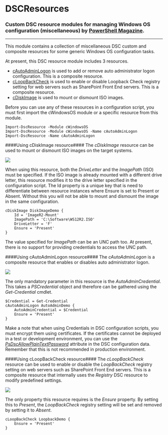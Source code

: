 # DSCResources #
### Custom DSC resource modules for managing Windows OS configuration (miscellaneous) by [PowerShell Magazine](http://www.powershellmagazine.com "PowerShell Magazine"). ###

----------

This module contains a collection of miscellaneous DSC custom and composite resources for some generic Windows OS configuration tasks. 

At present, this DSC resource module includes 3 resources.
- [cAutoAdminLogon](https://github.com/rchaganti/DSCResources/tree/master/cWindowsOS/DSCResources/cAutoAdminLogon) is used to add or remove auto administrator logon configuration. This is a composite resource.
- [cLoopBackCheck](https://github.com/rchaganti/DSCResources/tree/master/cWindowsOS/DSCResources/cLoopBackCheck) is used to enable or disable Loopback Check registry setting for web servers such as SharePoint Front End servers. This is a composite resource.
- [cDiskImage](https://github.com/rchaganti/DSCResources/tree/master/cWindowsOS/DSCResources/cDiskImage) is used to mount or dismount ISO images.

Before you can use any of these resources in a configuration script, you must first import the cWindowsOS module or a specific resource from this module.

    Import-DscResource -Module cWindowsOS
    Import-DscResource -Module cWindowsOS -Name cAutoAdminLogon
    Import-DscResource -Name cAutoAdminLogon

####Using cDiskImage resource####
The *cDiskImage* resource can be used to mount or dismount ISO images on the target systems.

![](http://i.imgur.com/p7dpa0B.png)

When using this resource, both the *DriveLetter* and the *ImagePath* (ISO) must be specified. If the ISO image is already mounted with a different drive letter, this resource modifies it to the drive letter specified in the configuration script. The Id property is a unique key that is need to differentiate between resource instances where Ensure is set to Present or Absent. Without this you will not be able to mount and dismount the image in the same configuration. 

    cDiskImage DiskImageDemo {
        Id = 'ImageR2-Mount'
        ImagePath = 'C:\Software\WS12R2.ISO'
        DriveLetter = 'F'
        Ensure = 'Present'
    }

The value specified for *ImagePath* can be an UNC path too. At present, there is no support for providing credentials to access the UNC path.

####Using cAutoAdminLogon resource####
The *cAutoAdminLogon* is a composite resource that enables or disables auto administrator logon.

![](http://i.imgur.com/gERjAXC.png)

The only mandatory parameter in this resource is the *AutoAdminCredential*. This takes a *PSCredential* object and therefore can be gathered using the *Get-Credential* cmdlet.

    $Credential = Get-Credential
    cAutoAdminLogon AutoAdminDemo {
        AutoAdminCredential = $Credential
        Ensure = 'Present'
    }

Make a note that when using Credentials in DSC configuration scripts, you must encrypt them using certificates. If the certificates cannot be deployed in a test or development environment, you can use the *[PsDscAllowPlainTextPassword](http://www.powershellmagazine.com/2013/09/26/using-the-credential-attribute-of-dsc-file-resource/)* attribute in the DSC configuration data. Remember that this is not recommended in production environment.

####Using cLoopBackCheck resource####
The *cLoopBackCheck* resource can be used to enable or disable the *LoopBackCheck* registry setting on web servers such as SharePoint Front End servers. This is a composite resource that internally uses the *Registry* DSC resource to modify predefined settings.

![](http://i.imgur.com/gNaDzBk.png)

The only property this resource requires is the *Ensure* property. By setting this to *Present*, the *LoopBackCheck* registry setting will be set and removed by setting it to *Absent*.

    cLoopBackCheck LoopbackDemo {
        Ensure = 'Present'
    }
